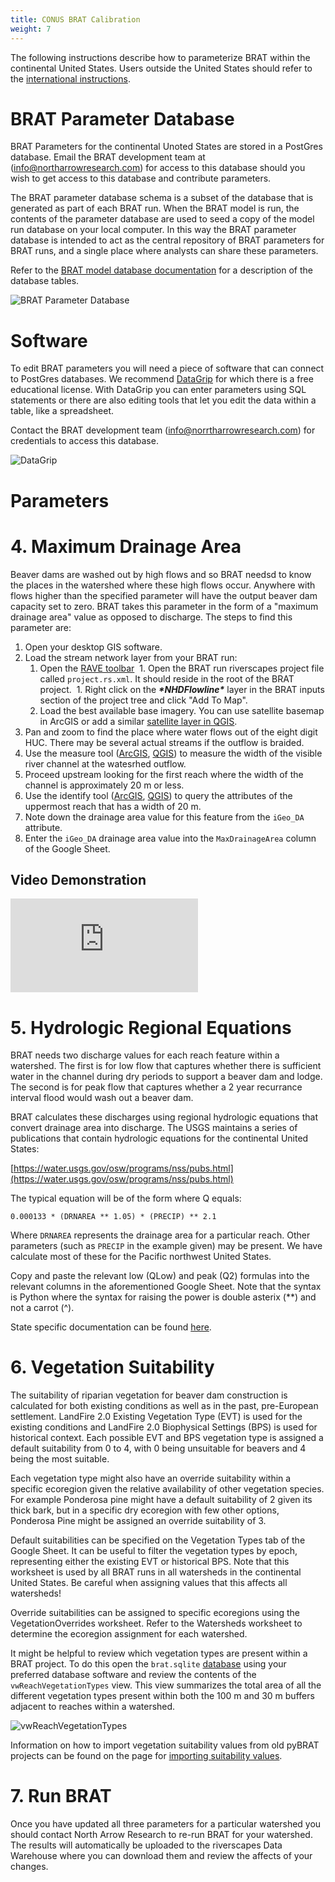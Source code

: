 ```yaml
---
title: CONUS BRAT Calibration
weight: 7
---
```


The following instructions describe how to parameterize BRAT within the continental United States. Users outside the United States should refer to the [international instructions]({{site.baseurl}}/Technical_Reference/international.html).

# BRAT Parameter Database

BRAT Parameters for the continental Unoted States are stored in a PostGres database. Email the BRAT development team at (info@northarrowresearch.com) for access to this database should you wish to get access to this database and contribute parameters.

The BRAT parameter database schema is a subset of the database that is generated as part of each BRAT run. When the BRAT model is run, the contents of the parameter database are used to seed a copy of the model run database on your local computer. In this way the BRAT parameter database is intended to act as the central repository of BRAT parameters for BRAT runs, and a single place where analysts can share these parameters.

Refer to the [BRAT model database documentation](database.html) for a description of the database tables. 

![BRAT Parameter Database](https://docs.google.com/drawings/d/e/2PACX-1vSKwIBhCgP7RBw6SdceOFOUrYvoOibm_e4I9-tJXGrH73aQJdwte4wP8K2MY3QnRCU6mfWqX4yquZ7M/pub?w=561&h=666)

# Software

To edit BRAT parameters you will need a piece of software that can connect to PostGres databases. We recommend [DataGrip](https://www.jetbrains.com/datagrip/) for which there is a free educational license. With DataGrip you can enter parameters using SQL statements or there are also editing tools that let you edit the data within a table, like a spreadsheet.

Contact the BRAT development team (info@norrtharrowresearch.com) for credentials to access this database.

![DataGrip]({{site.baseurl}}/assets/images/calibration/data_grip_edit_parameters.png)

# Parameters

# 4. Maximum Drainage Area

Beaver dams are washed out by high flows and so BRAT needsd to know the places in the watershed where these high flows occur. Anywhere with flows higher than the specified parameter will have the output beaver dam capacity set to zero. BRAT takes this parameter in the form of a "maximum drainage area" value as opposed to discharge. The steps to find this parameter are:

1. Open your desktop GIS software.
1. Load the stream network layer from your BRAT run:
    1. Open the [RAVE toolbar](http://rave.riverscapes.xyz)
​    1. Open the BRAT run riverscapes project file called `project.rs.xml`. It should reside in the root of the BRAT project.
​    1. Right click on the ***\*NHDFlowline\**** layer in the BRAT inputs section of the project tree and click "Add To Map".
    1. Load the best available base imagery. You can use satellite basemap in ArcGIS or add a similar [satellite layer in QGIS](https://planet.qgis.org/planet/tag/world%20imagery/).
1. Pan and zoom to find the place where water flows out of the eight digit HUC. There may be several actual streams if the outflow is braided.
1. Use the measure tool ([ArcGIS](https://desktop.arcgis.com/en/arcmap/10.3/map/working-with-layers/measuring-distances-and-areas.htm), [QGIS](https://docs.qgis.org/2.8/en/docs/user_manual/introduction/general_tools.html#measure-length-areas-and-angles)) to measure the width of the visible river channel at the watesrhed outflow.
1. Proceed upstream looking for the first reach where the width of the channel is approximately 20 m or less.
1. Use the identify tool ([ArcGIS](https://desktop.arcgis.com/en/arcmap/10.3/map/working-with-layers/identifying-features.htm), [QGIS](https://docs.qgis.org/2.8/en/docs/user_manual/introduction/general_tools.html#identify)) to query the attributes of the uppermost reach that has a width of 20 m.
1. Note down the drainage area value for this feature from the `iGeo_DA` attribute.
1. Enter the `iGeo_DA` drainage area value into the `MaxDrainageArea` column of the Google Sheet.

## Video Demonstration

<div class="responsive-embed">
<iframe src="https://www.youtube.com/embed/u6c6g1tdhak" frameborder="0" allowfullscreen></iframe>
</div>

# 5. Hydrologic Regional Equations

BRAT needs two discharge values for each reach feature within a watershed. The first is for low flow that captures whether there is sufficient water in the channel during dry periods to support a beaver dam and lodge. The second is for peak flow that captures whether a 2 year recurrance interval flood would wash out a beaver dam.

BRAT calculates these discharges using regional hydrologic equations that convert drainage area into discharge. The USGS maintains a series of publications that contain hydrologic equations for the continental United States:

[https://water.usgs.gov/osw/programs/nss/pubs.html](https://water.usgs.gov/osw/programs/nss/pubs.html)

The typical equation will be of the form where Q equals:

```
0.000133 * (DRNAREA ** 1.05) * (PRECIP) ** 2.1
```

Where `DRNAREA` represents the drainage area for a particular reach. Other parameters (such as `PRECIP` in the example given) may be present. We have calculate most of these for the Pacific northwest United States. 

Copy and paste the relevant low (QLow) and peak (Q2) formulas into the relevant columns in the aforementioned Google Sheet. Note that the syntax is Python where the syntax for raising the power is double asterix (**) and not a carrot (^).

State specific documentation can be found [here](https://riverscapes.github.io/sqlBRAT/Technical_Reference/regional_regression.html).

# 6. Vegetation Suitability

The suitability of riparian vegetation for beaver dam construction is calculated for both existing conditions as well as in the past, pre-European settlement. LandFire 2.0 Existing Vegetation Type (EVT) is used for the existing conditions and LandFire 2.0 Biophysical Settings (BPS) is used for historical context. Each possible EVT and BPS vegetation type is assigned a default suitability from 0 to 4, with 0 being unsuitable for beavers and 4 being the most suitable.

Each vegetation type might also have an override suitability within a specific ecoregion given the relative availability of other vegetation species. For example Ponderosa pine might have a default suitability of 2 given its thick bark, but in a specific dry ecoregion with few other options, Ponderosa Pine might be assigned an override suitability of 3.

Default suitabilities can be specified on the Vegetation Types tab of the Google Sheet. It can be useful to filter the vegetation types by epoch, representing either the existing EVT or historical BPS. Note that this worksheet is used by all BRAT runs in all watersheds in the continental United States. Be careful when assigning values that this affects all watersheds!

Override suitabilities can be assigned to specific ecoregions using the VegetationOverrides worksheet. Refer to the Watersheds worksheet to determine the ecoregion assignment for each watershed.

It might be helpful to review which vegetation types are present within a BRAT project. To do this open the `brat.sqlite` [database]({{site.baseurl}}/Technical_Reference/database.html) using your preferred database software and review the contents of the `vwReachVegetationTypes` view. This view summarizes the total area of all the different vegetation types present within both the 100 m and 30 m buffers adjacent to reaches within a watershed.

![vwReachVegetationTypes]({{site.baseurl}}/assets/images/calibration/vwReachVegetationTypes.png)

Information on how to import vegetation suitability values from old pyBRAT projects can be found on the page for [importing suitability values]({{site.baseurl}}/Technical_Reference/suitability.html).

# 7. Run BRAT

Once you have updated all three parameters for a particular watershed you should contact North Arrow Research to re-run BRAT for your watershed. The results will automatically be uploaded to the riverscapes Data Warehouse where you can download them and review the affects of your changes.
